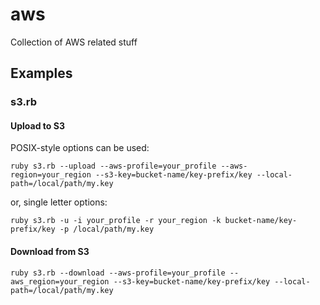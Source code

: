 # aws
Collection of AWS related stuff

## Examples

### s3.rb

#### Upload to S3

POSIX-style options can be used:
```shell
ruby s3.rb --upload --aws-profile=your_profile --aws-region=your_region --s3-key=bucket-name/key-prefix/key --local-path=/local/path/my.key
```
or, single letter options:
```shell
ruby s3.rb -u -i your_profile -r your_region -k bucket-name/key-prefix/key -p /local/path/my.key
```
#### Download from S3

```shell
ruby s3.rb --download --aws-profile=your_profile --aws_region=your_region --s3-key=bucket-name/key-prefix/key --local-path=/local/path/my.key
```
